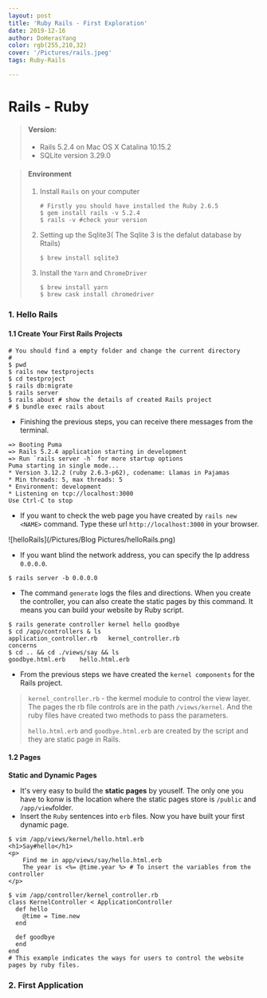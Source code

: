 ```yaml
---
layout: post
title: 'Ruby Rails - First Exploration'
date: 2019-12-16
author: DoHerasYang
color: rgb(255,210,32)
cover: '/Pictures/rails.jpeg'
tags: Ruby-Rails

---
```


# Rails - Ruby

> #### Version: 
>
> + Rails 5.2.4 on Mac OS X Catalina 10.15.2
> + SQLite version 3.29.0

> #### Environment
>
> 1. Install `Rails` on your computer 
>
>    ```shell
>    # Firstly you should have installed the Ruby 2.6.5
>    $ gem install rails -v 5.2.4
>    $ rails -v #check your version
>    ```
>
> 2. Setting up the Sqlite3( The Sqlite 3 is the defalut database by Rtails)
>
>    ```shell
>    $ brew install sqlite3
>    ```
>    
> 3. Install the `Yarn` and `ChromeDriver` 
>
>    ```shell
>    $ brew install yarn
>    $ brew cask install chromedriver
>    ```



### 1. Hello Rails

#### 1.1  Create Your First Rails Projects

```shell
# You should find a empty folder and change the current directory
# 
$ pwd
$ rails new testprojects
$ cd testproject
$ rails db:migrate
$ rails server
$ rails about # show the details of created Rails project
# $ bundle exec rails about
```

+ Finishing the previous steps, you can receive there messages from the terminal.

```shell
=> Booting Puma
=> Rails 5.2.4 application starting in development
=> Run `rails server -h` for more startup options
Puma starting in single mode...
* Version 3.12.2 (ruby 2.6.3-p62), codename: Llamas in Pajamas
* Min threads: 5, max threads: 5
* Environment: development
* Listening on tcp://localhost:3000
Use Ctrl-C to stop
```

+ If you want to check the web page you have created by `rails new <NAME>` command. Type these url `http://localhost:3000` in your browser.

![helloRails](/Pictures/Blog Pictures/helloRails.png)

+ If you want blind the network address, you can specify the Ip address `0.0.0.0`.

```shell
$ rails server -b 0.0.0.0
```

+ The command `generate` logs the files and directions. When you create the controller, you can also create the static pages by this command. It means you can build your website by Ruby script.

```shell
$ rails generate controller kernel hello goodbye
$ cd /app/controllers & ls 
application_controller.rb	kernel_controller.rb
concerns
$ cd .. && cd ./views/say && ls
goodbye.html.erb	hello.html.erb
```

+ From the previous steps we have created the `kernel components` for the Rails project.

> `kernel_controller.rb`  -  the kermel module to control the view layer. The pages the rb file controls are in the path `/views/kernel`. And the ruby files have created two methods to pass the parameters.
>
> `hello.html.erb` and `goodbye.html.erb` are created by the script and they are static page in Rails.

#### 1.2  Pages

**Static and Dynamic Pages**

+ It's very easy to build the **static pages** by youself. The only one you have to konw is the location where the static pages store is `/public`  and `/app/view`folder.
+ Insert the `Ruby` sentences into `erb` files. Now you have built your first dynamic page.

```shell
$ vim /app/views/kernel/hello.html.erb
<h1>Say#hello</h1>
<p>
    Find me in app/views/say/hello.html.erb
    The year is <%= @time.year %> # To insert the variables from the controller
</p>

$ vim /app/controller/kernel_controller.rb
class KernelController < ApplicationController
  def hello
    @time = Time.new
  end

  def goodbye
  end
end
# This example indicates the ways for users to control the website pages by ruby files.
```

### 2. First Application








